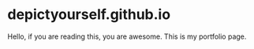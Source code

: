 # depictyourself.github.io

Hello, if you are reading this, you are awesome. This is my portfolio page.
